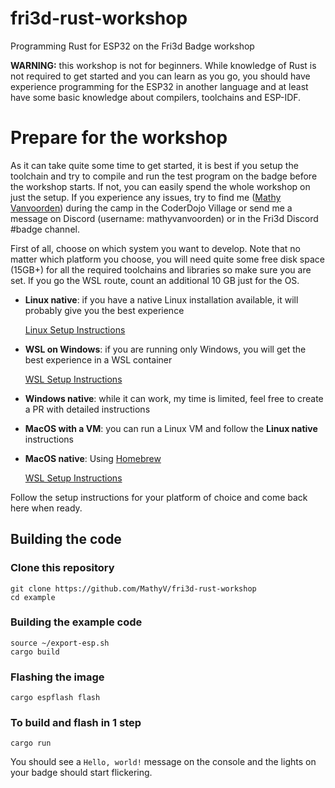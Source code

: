 # fri3d-rust-workshop
Programming Rust for ESP32 on the Fri3d Badge workshop

**WARNING:** this workshop is not for beginners. While knowledge of Rust is not required to get started and you can learn as you go, you should have experience programming for the ESP32 in another language and at least have some basic knowledge about compilers, toolchains and ESP-IDF.

# Prepare for the workshop

As it can take quite some time to get started, it is best if you setup the toolchain and try to compile and run the test program on the badge before the workshop starts. If not, you can easily spend the whole workshop on just the setup. If you experience any issues, try to find me ([Mathy Vanvoorden](https://github.com/MathyV)) during the camp in the CoderDojo Village or send me a message on Discord (username: mathyvanvoorden) or in the Fri3d Discord #badge channel.

First of all, choose on which system you want to develop. Note that no matter which platform you choose, you will need quite some free disk space (15GB+) for all the required toolchains and libraries so make sure you are set. If you go the WSL route, count an additional 10 GB just for the OS.

* **Linux native**: if you have a native Linux installation available, it will probably give you the best experience
  
  [Linux Setup Instructions](./docs/setup/linux)
* **WSL on Windows**: if you are running only Windows, you will get the best experience in a WSL container
  
  [WSL Setup Instructions](./docs/setup/wsl)
* **Windows native**: while it can work, my time is limited, feel free to create a PR with detailed instructions
* **MacOS with a VM**: you can run a Linux VM and follow the **Linux native** instructions
* **MacOS native**: Using [Homebrew](https://brew.sh/)  
  
  [WSL Setup Instructions](./docs/setup/macos)

Follow the setup instructions for your platform of choice and come back here when ready.

## Building the code

### Clone this repository
```
git clone https://github.com/MathyV/fri3d-rust-workshop
cd example
```

### Building the example code
```
source ~/export-esp.sh
cargo build
```

### Flashing the image
```
cargo espflash flash
```

### To build and flash in 1 step
```
cargo run
```

You should see a `Hello, world!` message on the console and the lights on your badge should start flickering.
